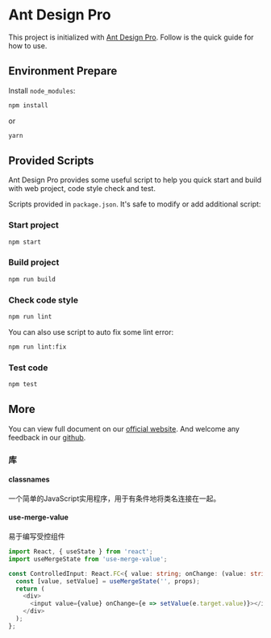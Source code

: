 # Ant Design Pro

This project is initialized with [Ant Design Pro](https://pro.ant.design). Follow is the quick guide for how to use.

## Environment Prepare

Install `node_modules`:

```bash
npm install
```

or

```bash
yarn
```

## Provided Scripts

Ant Design Pro provides some useful script to help you quick start and build with web project, code style check and test.

Scripts provided in `package.json`. It's safe to modify or add additional script:

### Start project

```bash
npm start
```

### Build project

```bash
npm run build
```

### Check code style

```bash
npm run lint
```

You can also use script to auto fix some lint error:

```bash
npm run lint:fix
```

### Test code

```bash
npm test
```

## More

You can view full document on our [official website](https://pro.ant.design). And welcome any feedback in our [github](https://github.com/ant-design/ant-design-pro).


### 库
#### classnames
一个简单的JavaScript实用程序，用于有条件地将类名连接在一起。
#### use-merge-value
易于编写受控组件
  ```typescript
  import React, { useState } from 'react';
  import useMergeState from 'use-merge-value';
  
  const ControlledInput: React.FC<{ value: string; onChange: (value: string) => void }> = props => {
    const [value, setValue] = useMergeState('', props);
    return (
      <div>
        <input value={value} onChange={e => setValue(e.target.value)}></input>{' '}
      </div>
    );
  };
  ```